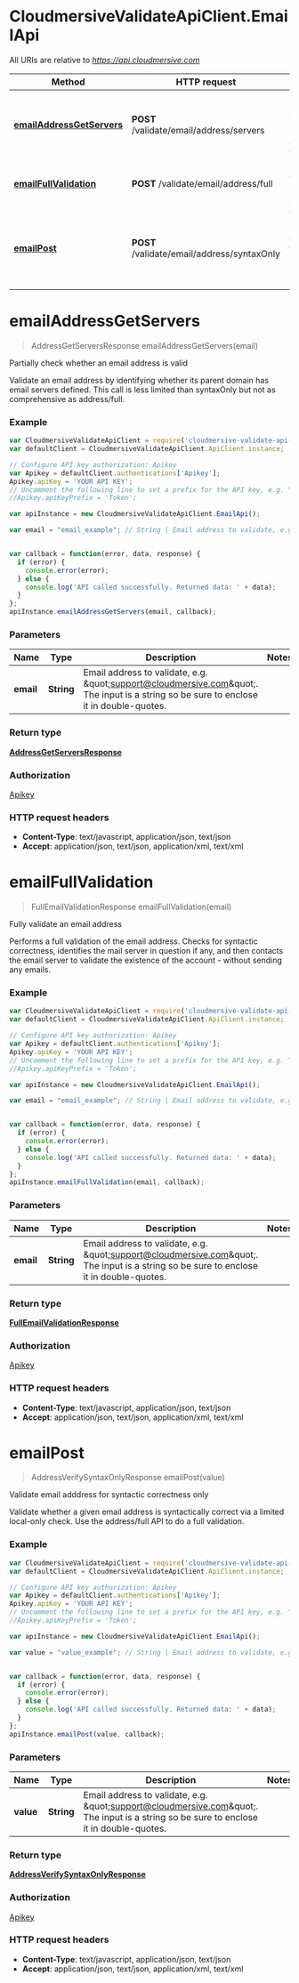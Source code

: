 # CloudmersiveValidateApiClient.EmailApi

All URIs are relative to *https://api.cloudmersive.com*

Method | HTTP request | Description
------------- | ------------- | -------------
[**emailAddressGetServers**](EmailApi.md#emailAddressGetServers) | **POST** /validate/email/address/servers | Partially check whether an email address is valid
[**emailFullValidation**](EmailApi.md#emailFullValidation) | **POST** /validate/email/address/full | Fully validate an email address
[**emailPost**](EmailApi.md#emailPost) | **POST** /validate/email/address/syntaxOnly | Validate email adddress for syntactic correctness only


<a name="emailAddressGetServers"></a>
# **emailAddressGetServers**
> AddressGetServersResponse emailAddressGetServers(email)

Partially check whether an email address is valid

Validate an email address by identifying whether its parent domain has email servers defined.  This call is less limited than syntaxOnly but not as comprehensive as address/full.

### Example
```javascript
var CloudmersiveValidateApiClient = require('cloudmersive-validate-api-client');
var defaultClient = CloudmersiveValidateApiClient.ApiClient.instance;

// Configure API key authorization: Apikey
var Apikey = defaultClient.authentications['Apikey'];
Apikey.apiKey = 'YOUR API KEY';
// Uncomment the following line to set a prefix for the API key, e.g. "Token" (defaults to null)
//Apikey.apiKeyPrefix = 'Token';

var apiInstance = new CloudmersiveValidateApiClient.EmailApi();

var email = "email_example"; // String | Email address to validate, e.g. \"support@cloudmersive.com\".    The input is a string so be sure to enclose it in double-quotes.


var callback = function(error, data, response) {
  if (error) {
    console.error(error);
  } else {
    console.log('API called successfully. Returned data: ' + data);
  }
};
apiInstance.emailAddressGetServers(email, callback);
```

### Parameters

Name | Type | Description  | Notes
------------- | ------------- | ------------- | -------------
 **email** | **String**| Email address to validate, e.g. \&quot;support@cloudmersive.com\&quot;.    The input is a string so be sure to enclose it in double-quotes. | 

### Return type

[**AddressGetServersResponse**](AddressGetServersResponse.md)

### Authorization

[Apikey](../README.md#Apikey)

### HTTP request headers

 - **Content-Type**: text/javascript, application/json, text/json
 - **Accept**: application/json, text/json, application/xml, text/xml

<a name="emailFullValidation"></a>
# **emailFullValidation**
> FullEmailValidationResponse emailFullValidation(email)

Fully validate an email address

Performs a full validation of the email address.  Checks for syntactic correctness, identifies the mail server in question if any, and then contacts the email server to validate the existence of the account - without sending any emails.

### Example
```javascript
var CloudmersiveValidateApiClient = require('cloudmersive-validate-api-client');
var defaultClient = CloudmersiveValidateApiClient.ApiClient.instance;

// Configure API key authorization: Apikey
var Apikey = defaultClient.authentications['Apikey'];
Apikey.apiKey = 'YOUR API KEY';
// Uncomment the following line to set a prefix for the API key, e.g. "Token" (defaults to null)
//Apikey.apiKeyPrefix = 'Token';

var apiInstance = new CloudmersiveValidateApiClient.EmailApi();

var email = "email_example"; // String | Email address to validate, e.g. \"support@cloudmersive.com\".    The input is a string so be sure to enclose it in double-quotes.


var callback = function(error, data, response) {
  if (error) {
    console.error(error);
  } else {
    console.log('API called successfully. Returned data: ' + data);
  }
};
apiInstance.emailFullValidation(email, callback);
```

### Parameters

Name | Type | Description  | Notes
------------- | ------------- | ------------- | -------------
 **email** | **String**| Email address to validate, e.g. \&quot;support@cloudmersive.com\&quot;.    The input is a string so be sure to enclose it in double-quotes. | 

### Return type

[**FullEmailValidationResponse**](FullEmailValidationResponse.md)

### Authorization

[Apikey](../README.md#Apikey)

### HTTP request headers

 - **Content-Type**: text/javascript, application/json, text/json
 - **Accept**: application/json, text/json, application/xml, text/xml

<a name="emailPost"></a>
# **emailPost**
> AddressVerifySyntaxOnlyResponse emailPost(value)

Validate email adddress for syntactic correctness only

Validate whether a given email address is syntactically correct via a limited local-only check.  Use the address/full API to do a full validation.

### Example
```javascript
var CloudmersiveValidateApiClient = require('cloudmersive-validate-api-client');
var defaultClient = CloudmersiveValidateApiClient.ApiClient.instance;

// Configure API key authorization: Apikey
var Apikey = defaultClient.authentications['Apikey'];
Apikey.apiKey = 'YOUR API KEY';
// Uncomment the following line to set a prefix for the API key, e.g. "Token" (defaults to null)
//Apikey.apiKeyPrefix = 'Token';

var apiInstance = new CloudmersiveValidateApiClient.EmailApi();

var value = "value_example"; // String | Email address to validate, e.g. \"support@cloudmersive.com\".    The input is a string so be sure to enclose it in double-quotes.


var callback = function(error, data, response) {
  if (error) {
    console.error(error);
  } else {
    console.log('API called successfully. Returned data: ' + data);
  }
};
apiInstance.emailPost(value, callback);
```

### Parameters

Name | Type | Description  | Notes
------------- | ------------- | ------------- | -------------
 **value** | **String**| Email address to validate, e.g. \&quot;support@cloudmersive.com\&quot;.    The input is a string so be sure to enclose it in double-quotes. | 

### Return type

[**AddressVerifySyntaxOnlyResponse**](AddressVerifySyntaxOnlyResponse.md)

### Authorization

[Apikey](../README.md#Apikey)

### HTTP request headers

 - **Content-Type**: text/javascript, application/json, text/json
 - **Accept**: application/json, text/json, application/xml, text/xml

